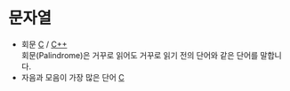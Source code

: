# 문자열
- 회문 [C](https://github.com/kmc7468/CppAlgorithms/blob/master/String/Palindrome.c) / [C++](https://github.com/kmc7468/CppAlgorithms/blob/master/String/Palindrome.cpp)<br>
회문(Palindrome)은 거꾸로 읽어도 거꾸로 읽기 전의 단어와 같은 단어를 말합니다.
- 자음과 모음이 가장 많은 단어 [C](https://github.com/kmc7468/CppAlgorithms/blob/master/String/ConsonantAndVowel.c)